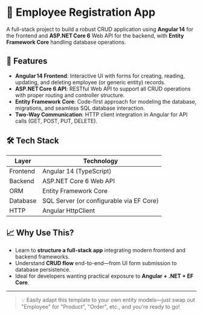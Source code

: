 # 🚀 Employee Registration App

A full-stack project to build a robust CRUD application using **Angular 14** for the frontend and **ASP.NET Core 6** Web API for the backend, with **Entity Framework Core** handling database operations.

## 🎯 Features

- **Angular 14 Frontend**: Interactive UI with forms for creating, reading, updating, and deleting employee (or generic entity) records.  
- **ASP.NET Core 6 API**: RESTful Web API to support all CRUD operations with proper routing and controller structure.  
- **Entity Framework Core**: Code-first approach for modeling the database, migrations, and seamless SQL database interaction.  
- **Two-Way Communication**: HTTP client integration in Angular for API calls (GET, POST, PUT, DELETE).  

## 🛠️ Tech Stack

| Layer     | Technology               |
|-----------|--------------------------|
| Frontend  | Angular 14 (TypeScript)  |
| Backend   | ASP.NET Core 6 Web API   |
| ORM       | Entity Framework Core    |
| Database  | SQL Server (or configurable via EF Core) |
| HTTP      | Angular HttpClient       |

## 📈 Why Use This?

- Learn to **structure a full-stack app** integrating modern frontend and backend frameworks.
- Understand **CRUD flow** end-to-end—from UI form submission to database persistence.
- Ideal for developers wanting practical exposure to **Angular + .NET + EF Core**.
---

> 💡 Easily adapt this template to your own entity models—just swap out "Employee" for "Product", "Order", etc., and you're ready to go!
